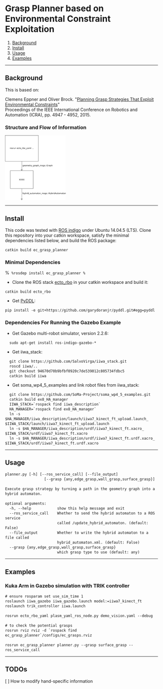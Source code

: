 # Grasp Planner based on Environmental Constraint Exploitation

1. [Background](#background)
2. [Install](#install)
3. [Usage](#usage)
4. [Examples](#examples)

---

## Background <a name="background"></a>
This is based on:

Clemens Eppner and Oliver Brock. "[Planning Grasp Strategies That Exploit Environmental Constraints](http://www.robotics.tu-berlin.de/fileadmin/fg170/Publikationen_pdf/eppner_icra2015.pdf)"  
Proceedings of the IEEE International Conference on Robotics and Automation (ICRA), pp. 4947 - 4952, 2015.

### Structure and Flow of Information

<img src="docs/diagram.png" alt="Diagram" width="200" />


---

## Install <a name="install"></a>

This code was tested with [ROS indigo](http://wiki.ros.org/indigo) under Ubuntu 14.04.5 (LTS).
Clone this repository into your catkin workspace, satisfy the minimal dependencies listed below, and build the ROS package:
```
catkin build ec_grasp_planner
```

### Minimal Dependencies

%```
%rosdep install ec_grasp_planner
%```

* Clone the ROS stack [ecto_rbo](https://github.com/SoMa-Project/vision.git) in your catkin workspace and build it:
```
catkin build ecto_rbo
```

* Get [PyDDL](https://github.com/garydoranjr/pyddl):
```
pip install -e git+https://github.com/garydoranjr/pyddl.git#egg=pyddl
```

### Dependencies For Running the Gazebo Example

* Get Gazebo multi-robot simulator, version 2.2.6:
```
  sudo apt-get install ros-indigo-gazebo-*
```

* Get iiwa_stack:
```
  git clone https://github.com/SalvoVirga/iiwa_stack.git
  roscd iiwa/..
  git checkout 94670d70b9bfbf0920c7de539012c805734fdbc5
  catkin build iiwa
```

* Get soma_wp4_5_examples and link robot files from iiwa_stack:
```
  git clone https://github.com/SoMa-Project/soma_wp4_5_examples.git
  catkin build ex8_HA_manager
  IIWA_STACK=`rospack find iiwa_description`
  HA_MANAGER=`rospack find ex8_HA_manager`
  ln -s $HA_MANAGER/iiwa_description/launch/iiwa7_kinect_ft_upload.launch_ $IIWA_STACK/launch/iiwa7_kinect_ft_upload.launch
  ln -s $HA_MANAGER/iiwa_description/urdf/iiwa7_kinect_ft.xacro_ $IIWA_STACK/urdf/iiwa7_kinect_ft.xacro
  ln -s $HA_MANAGER/iiwa_description/urdf/iiwa7_kinect_ft.urdf.xacro_ $IIWA_STACK/urdf/iiwa7_kinect_ft.urdf.xacro
```

---

## Usage <a name="usage"></a>

```
planner.py [-h] [--ros_service_call] [--file_output]
                  [--grasp {any,edge_grasp,wall_grasp,surface_grasp}]

Execute grasp strategy by turning a path in the geometry graph into a hybrid automaton.

optional arguments:
  -h, --help            show this help message and exit
  --ros_service_call    Whether to send the hybrid automaton to a ROS service
                        called /update_hybrid_automaton. (default: False)
  --file_output         Whether to write the hybrid automaton to a file called
                        hybrid_automaton.xml. (default: False)
  --grasp {any,edge_grasp,wall_grasp,surface_grasp}
                        which grasp type to use (default: any)
```

---

## Examples  <a name="examples"></a>

### Kuka Arm in Gazebo simulation with TRIK controller
```
# ensure rosparam set use_sim_time 1
roslaunch iiwa_gazebo iiwa_gazebo.launch model:=iiwa7_kinect_ft
roslaunch trik_controller iiwa.launch

rosrun ecto_rbo_yaml plasm_yaml_ros_node.py demo_vision.yaml --debug

# to check the potential grasps
rosrun rviz rviz -d `rospack find ec_grasp_planner`/configs/ec_grasps.rviz

rosrun ec_grasp_planner planner.py --grasp surface_grasp --ros_service_call
```

***

## TODOs

[ ] How to modify hand-specific information